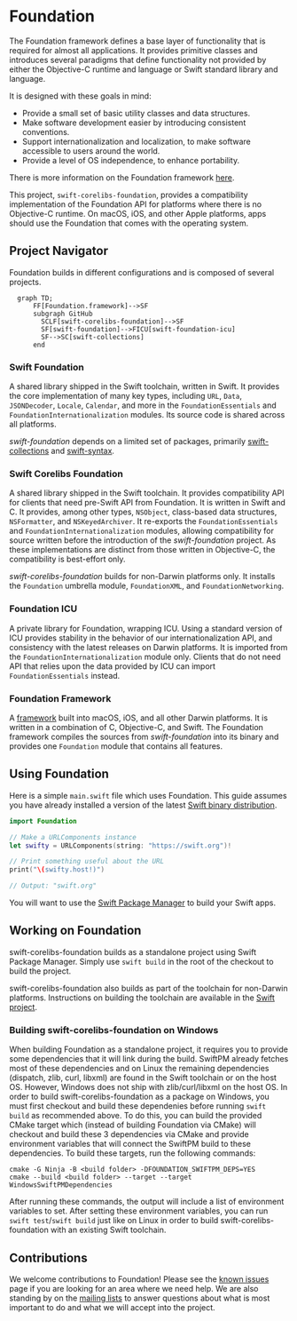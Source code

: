 # Foundation

The Foundation framework defines a base layer of functionality that is required for almost all applications. It provides primitive classes and introduces several paradigms that define functionality not provided by either the Objective-C runtime and language or Swift standard library and language.

It is designed with these goals in mind:

* Provide a small set of basic utility classes and data structures.
* Make software development easier by introducing consistent conventions.
* Support internationalization and localization, to make software accessible to users around the world.
* Provide a level of OS independence, to enhance portability.

There is more information on the Foundation framework [here](https://developer.apple.com/library/mac/documentation/Cocoa/Reference/Foundation/ObjC_classic/).

This project, `swift-corelibs-foundation`, provides a compatibility implementation of the Foundation API for platforms where there is no Objective-C runtime. On macOS, iOS, and other Apple platforms, apps should use the Foundation that comes with the operating system.

## Project Navigator

Foundation builds in different configurations and is composed of several projects.

```mermaid
  graph TD;
      FF[Foundation.framework]-->SF
      subgraph GitHub
        SCLF[swift-corelibs-foundation]-->SF
        SF[swift-foundation]-->FICU[swift-foundation-icu]
        SF-->SC[swift-collections]
      end   
```

### Swift Foundation

A shared library shipped in the Swift toolchain, written in Swift. It provides the core implementation of many key types, including `URL`, `Data`, `JSONDecoder`, `Locale`, `Calendar`, and more in the `FoundationEssentials` and `FoundationInternationalization` modules. Its source code is shared across all platforms.

_swift-foundation_ depends on a limited set of packages, primarily [swift-collections](http://github.com/apple/swift-collections) and [swift-syntax](http://github.com/apple/swift-syntax).

### Swift Corelibs Foundation

A shared library shipped in the Swift toolchain. It provides compatibility API for clients that need pre-Swift API from Foundation. It is written in Swift and C. It provides, among other types, `NSObject`, class-based data structures, `NSFormatter`, and `NSKeyedArchiver`. It re-exports the `FoundationEssentials` and `FoundationInternationalization` modules, allowing compatibility for source written before the introduction of the _swift-foundation_ project. As these implementations are distinct from those written in Objective-C, the compatibility is best-effort only.

_swift-corelibs-foundation_ builds for non-Darwin platforms only. It installs the `Foundation` umbrella module, `FoundationXML`, and `FoundationNetworking`.

### Foundation ICU

A private library for Foundation, wrapping ICU. Using a standard version of ICU provides stability in the behavior of our internationalization API, and consistency with the latest releases on Darwin platforms. It is imported from the `FoundationInternationalization` module only. Clients that do not need API that relies upon the data provided by ICU can import `FoundationEssentials` instead.

### Foundation Framework

A [framework](https://developer.apple.com/library/archive/documentation/MacOSX/Conceptual/BPFrameworks/Frameworks.html) built into macOS, iOS, and all other Darwin platforms. It is written in a combination of C, Objective-C, and Swift. The Foundation framework compiles the sources from _swift-foundation_ into its binary and provides one `Foundation` module that contains all features.


## Using Foundation

Here is a simple `main.swift` file which uses Foundation. This guide assumes you have already installed a version of the latest [Swift binary distribution](https://swift.org/download/#latest-development-snapshots).

```swift
import Foundation

// Make a URLComponents instance
let swifty = URLComponents(string: "https://swift.org")!

// Print something useful about the URL
print("\(swifty.host!)")

// Output: "swift.org"
```

You will want to use the [Swift Package Manager](https://swift.org/package-manager/) to build your Swift apps.

## Working on Foundation

swift-corelibs-foundation builds as a standalone project using Swift Package Manager. Simply use `swift build` in the root of the checkout to build the project.

swift-corelibs-foundation also builds as part of the toolchain for non-Darwin platforms. Instructions on building the toolchain are available in the [Swift project](https://github.com/swiftlang/swift?tab=readme-ov-file#building).

### Building swift-corelibs-foundation on Windows

When building Foundation as a standalone project, it requires you to provide some dependencies that it will link during the build. SwiftPM already fetches most of these dependencies and on Linux the remaining dependencies (dispatch, zlib, curl, libxml) are found in the Swift toolchain or on the host OS. However, Windows does not ship with zlib/curl/libxml on the host OS. In order to build swift-corelibs-foundation as a package on Windows, you must first checkout and build these dependenies before running `swift build` as recommended above. To do this, you can build the provided CMake target which (instead of building Foundation via CMake) will checkout and build these 3 dependencies via CMake and provide environment variables that will connect the SwiftPM build to these dependencies. To build these targets, run the following commands:

```
cmake -G Ninja -B <build folder> -DFOUNDATION_SWIFTPM_DEPS=YES
cmake --build <build folder> --target --target WindowsSwiftPMDependencies
```

After running these commands, the output will include a list of environment variables to set. After setting these environment variables, you can run `swift test`/`swift build` just like on Linux in order to build swift-corelibs-foundation with an existing Swift toolchain.

## Contributions

We welcome contributions to Foundation! Please see the [known issues](Docs/Issues.md) page if you are looking for an area where we need help. We are also standing by on the [mailing lists](https://swift.org/community/#communication) to answer questions about what is most important to do and what we will accept into the project.

